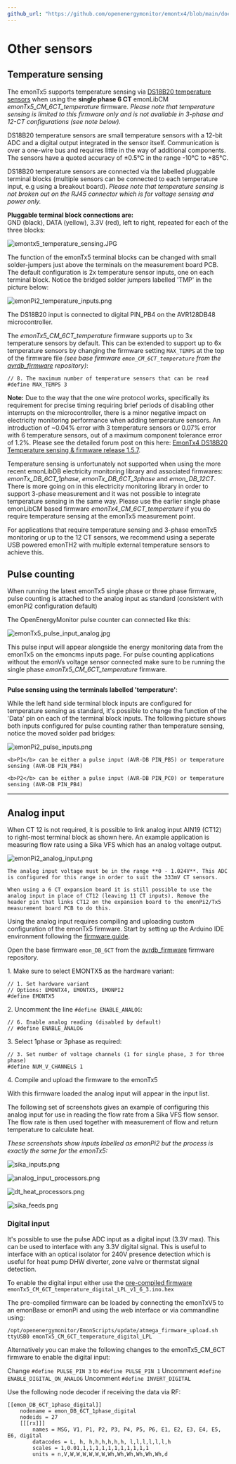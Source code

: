 ```yaml
---
github_url: "https://github.com/openenergymonitor/emontx4/blob/main/docs/other_sensors.md"
---
```


# Other sensors

## Temperature sensing

The emonTx5 supports temperature sensing via [DS18B20 temperature sensors](../electricity-monitoring/temperature/DS18B20-temperature-sensing.md) when using the **single phase 6 CT** emonLibCM *emonTx5_CM_6CT_temperature* firmware. *Please note that temperature sensing is limited to this firmware only and is not available in 3-phase and 12-CT configurations (see note below).*

DS18B20 temperature sensors are small temperature sensors with a 12-bit ADC and a digital output integrated in the sensor itself. Communication is over a one-wire bus and requires little in the way of additional components. The sensors have a quoted accuracy of ±0.5°C in the range -10°C to +85°C.

DS18B20 temperature sensors are connected via the labelled pluggable terminal blocks (multiple sensors can be connected to each temperature input, e.g using a breakout board). *Please note that temperature sensing is not broken out on the RJ45 connector which is for voltage sensing and power only.* 

**Pluggable terminal block connections are:**<br>
GND (black), DATA (yellow), 3.3V (red), left to right, repeated for each of the three blocks:

![emontx5_temperature_sensing.JPG](img/emontx5_temperature_sensing.JPG)

The function of the emonTx5 terminal blocks can be changed with small solder-jumpers just above the terminals on the measurement board PCB. The default configuration is 2x temperature sensor inputs, one on each terminal block. Notice the bridged solder jumpers labelled 'TMP' in the picture below: 

![emonPi2_temperature_inputs.png](img/emonPi2_temperature_inputs.png)

The DS18B20 input is connected to digital PIN_PB4 on the AVR128DB48 microcontroller.

The *emonTx5_CM_6CT_temperature* firmware supports up to 3x temperature sensors by default. This can be extended to support up to 6x temperature sensors by changing the firmware setting `MAX_TEMPS` at the top of the firmware file *(see base firmware `emon_CM_6CT_temperature` from the [avrdb_firmware](https://github.com/openenergymonitor/avrdb_firmware) repository)*:

```
// 8. The maximum number of temperature sensors that can be read
#define MAX_TEMPS 3
```

**Note:** Due to the way that the one wire protocol works, specifically its requirement for precise timing requiring brief periods of disabling other interrupts on the microcontroller, there is a minor negative impact on electricity monitoring performance when adding temperature sensors. An introduction of ~0.04% error with 3 temperature sensors or 0.07% error with 6 temperature sensors, out of a maximum component tolerance error of 1.2%. Please see the detailed forum post on this here: [EmonTx4 DS18B20 Temperature sensing & firmware release 1.5.7](https://community.openenergymonitor.org/t/emontx4-ds18b20-temperature-sensing-firmware-release-1-5-7/23496).

Temperature sensing is unfortunately not supported when using the more recent emonLibDB electricity monitoring library and associated firmwares: *emonTx_DB_6CT_1phase*, *emonTx_DB_6CT_3phase* and *emon_DB_12CT*. There is more going on in this electricity monitoring library in order to support 3-phase measurement and it was not possible to integrate temperature sensing in the same way. Please use the earlier single phase emonLibCM based firmware *emonTx4_CM_6CT_temperature* if you do require temperature sensing at the emonTx5 measurement point.

For applications that require temperature sensing and 3-phase emonTx5 monitoring or up to the 12 CT sensors, we recommend using a seperate USB powered emonTH2 with multiple external temperature sensors to achieve this.

## Pulse counting

When running the latest emonTx5 single phase or three phase firmware, pulse counting is attached to the analog input as standard (consistent with emonPi2 configuration default)

The OpenEnergyMonitor pulse counter can connected like this:


![emonTx5_pulse_input_analog.jpg](img/emonTx5_pulse_input_analog.jpg)

This pulse input will appear alongside the energy monitoring data from the emonTx5 on the emoncms inputs page. For pulse counting applications without the emonVs voltage sensor connected make sure to be running the single phase *emonTx5_CM_6CT_temperature* firmware. 

---

**Pulse sensing using the terminals labelled 'temperature'**:

While the left hand side terminal block inputs are configured for temperature sensing as standard, it's possible to change the function of the 'Data' pin on each of the terminal block inputs. The following picture shows both inputs configured for pulse counting rather than temperature sensing, notice the moved solder pad bridges:

![emonPi2_pulse_inputs.png](img/emonPi2_pulse_inputs.png)

```{note}
<b>P1</b> can be either a pulse input (AVR-DB PIN_PB5) or temperature sensing (AVR-DB PIN_PB4)

<b>P2</b> can be either a pulse input (AVR-DB PIN_PC0) or temperature sensing (AVR-DB PIN_PB4)
```

---

## Analog input

When CT 12 is not required, it is possible to link analog input AIN19 (CT12) to right-most terminal block as shown here. An example application is measuring flow rate using a Sika VFS which has an analog voltage output.

![emonPi2_analog_input.png](img/emonPi2_analog_input.png)

```{warning}
The analog input voltage must be in the range **0 - 1.024V**. This ADC is configured for this range in order to suit the 333mV CT sensors.
```

```{warning}
When using a 6 CT expansion board it is still possible to use the analog input in place of CT12 (leaving 11 CT inputs). Remove the header pin that links CT12 on the expansion board to the emonPi2/Tx5 measurement board PCB to do this.
```

Using the analog input requires compiling and uploading custom configuration of the emonTx5 firmware. Start by setting up the Arduino IDE environment following the [firmware guide](firmware.md).

Open the base firmware `emon_DB_6CT` from the [avrdb_firmware](https://github.com/openenergymonitor/avrdb_firmware) firmware repository.

1\. Make sure to select EMONTX5 as the hardware variant:

```
// 1. Set hardware variant
// Options: EMONTX4, EMONTX5, EMONPI2
#define EMONTX5
```

2\. Uncomment the line `#define ENABLE_ANALOG`:

```
// 6. Enable analog reading (disabled by default)
// #define ENABLE_ANALOG
```

3\. Select 1phase or 3phase as required:

```
// 3. Set number of voltage channels (1 for single phase, 3 for three phase)
#define NUM_V_CHANNELS 1
```

4\. Compile and upload the firmware to the emonTx5

With this firmware loaded the analog input will appear in the input list.

The following set of screenshots gives an example of configuring this analog input for use in reading the flow rate from a Sika VFS flow sensor. The flow rate is then used together with measurement of flow and return temperature to calculate heat.

*These screenshots show inputs labelled as emonPi2 but the process is exactly the same for the emonTx5:*

![sika_inputs.png](img/sika_inputs.png)

![analog_input_processors.png](img/analog_input_processors.png)

![dt_heat_processors.png](img/dt_heat_processors.png)

![sika_feeds.png](img/sika_feeds.png)

### Digital input

It's possible to use the pulse ADC input as a digital input (3.3V max). This can be used to interface with any 3.3V digital signal. This is useful to interface with an optical isolator for 240V presence detection which is useful for heat pump DHW diverter, zone valve or thermstat signal detection. 

To enable the digital input either use the [pre-compiled firmware](https://github.com/openenergymonitor/avrdb_firmware/tree/master/compiled/emonTx5) `emonTx5_CM_6CT_temperature_digital_LPL_v1_6_3.ino.hex`

The pre-compiled firmware can be loaded by connecting the emonTxV5 to an emonBase or emonPi and using the web interface or via commandline using:

`/opt/openenergymonitor/EmonScripts/update/atmega_firmware_upload.sh ttyUSB0 emonTx5_CM_6CT_temperature_digital_LPL`

Alternatively you can make the following changes to the emonTx5_CM_6CT firmware to enable the digital input: 

Change `#define PULSE_PIN 3` to `#define PULSE_PIN 1`
Uncomment `#define ENABLE_DIGITAL_ON_ANALOG`
Uncomment `#define INVERT_DIGITAL`

Use the following node decoder if receiving the data via RF:

```
[[emon_DB_6CT_1phase_digital]]
    nodename = emon_DB_6CT_1phase_digital
    nodeids = 27
    [[[rx]]]
        names = MSG, V1, P1, P2, P3, P4, P5, P6, E1, E2, E3, E4, E5, E6, digital
        datacodes = L, h, h,h,h,h,h,h, l,l,l,l,l,l,h
        scales = 1,0.01,1,1,1,1,1,1,1,1,1,1,1
        units = n,V,W,W,W,W,W,W,Wh,Wh,Wh,Wh,Wh,Wh,d
```
